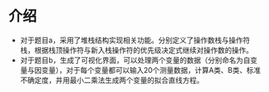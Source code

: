 # 介绍

- 对于题目a，采用了堆栈结构实现相关功能。分别定义了操作数栈与操作符栈，根据栈顶操作符与新入栈操作符的优先级决定式继续对操作数的操作。
- 对于题目b，生成了可视化界面，可以处理两个变量的数据（分别命名为自变量与因变量），对于每个变量都可以输入20个测量数据，计算A类、B类、标准不确定度，并用最小二乘法生成两个变量的拟合直线方程。

